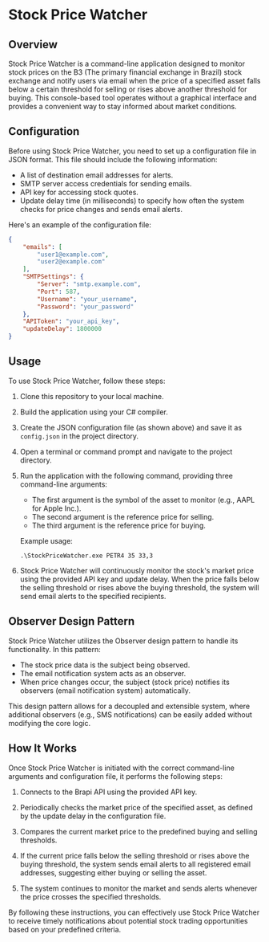 # Stock Price Watcher

## Overview

Stock Price Watcher is a command-line application designed to monitor stock prices on the B3 (The primary financial exchange in Brazil) stock exchange and notify users via email when the price of a specified asset falls below a certain threshold for selling or rises above another threshold for buying. This console-based tool operates without a graphical interface and provides a convenient way to stay informed about market conditions.

## Configuration

Before using Stock Price Watcher, you need to set up a configuration file in JSON format. This file should include the following information:

- A list of destination email addresses for alerts.
- SMTP server access credentials for sending emails.
- API key for accessing stock quotes.
- Update delay time (in milliseconds) to specify how often the system checks for price changes and sends email alerts.

Here's an example of the configuration file:

```json
{
    "emails": [
        "user1@example.com",
        "user2@example.com"
    ],
    "SMTPSettings": {
        "Server": "smtp.example.com",
        "Port": 587,
        "Username": "your_username",
        "Password": "your_password"
    },
    "APIToken": "your_api_key",
    "updateDelay": 1800000
}
```

## Usage

To use Stock Price Watcher, follow these steps:

1. Clone this repository to your local machine.

2. Build the application using your C# compiler.

3. Create the JSON configuration file (as shown above) and save it as `config.json` in the project directory.

4. Open a terminal or command prompt and navigate to the project directory.

5. Run the application with the following command, providing three command-line arguments:

   - The first argument is the symbol of the asset to monitor (e.g., AAPL for Apple Inc.).
   - The second argument is the reference price for selling.
   - The third argument is the reference price for buying.

   Example usage:

   ```shell
   .\StockPriceWatcher.exe PETR4 35 33,3
   ```

6. Stock Price Watcher will continuously monitor the stock's market price using the provided API key and update delay. When the price falls below the selling threshold or rises above the buying threshold, the system will send email alerts to the specified recipients.

## Observer Design Pattern

Stock Price Watcher utilizes the Observer design pattern to handle its functionality. In this pattern:

- The stock price data is the subject being observed.
- The email notification system acts as an observer.
- When price changes occur, the subject (stock price) notifies its observers (email notification system) automatically.

This design pattern allows for a decoupled and extensible system, where additional observers (e.g., SMS notifications) can be easily added without modifying the core logic.

## How It Works

Once Stock Price Watcher is initiated with the correct command-line arguments and configuration file, it performs the following steps:

1. Connects to the Brapi API using the provided API key.

2. Periodically checks the market price of the specified asset, as defined by the update delay in the configuration file.

3. Compares the current market price to the predefined buying and selling thresholds.

4. If the current price falls below the selling threshold or rises above the buying threshold, the system sends email alerts to all registered email addresses, suggesting either buying or selling the asset.

5. The system continues to monitor the market and sends alerts whenever the price crosses the specified thresholds.

By following these instructions, you can effectively use Stock Price Watcher to receive timely notifications about potential stock trading opportunities based on your predefined criteria.
